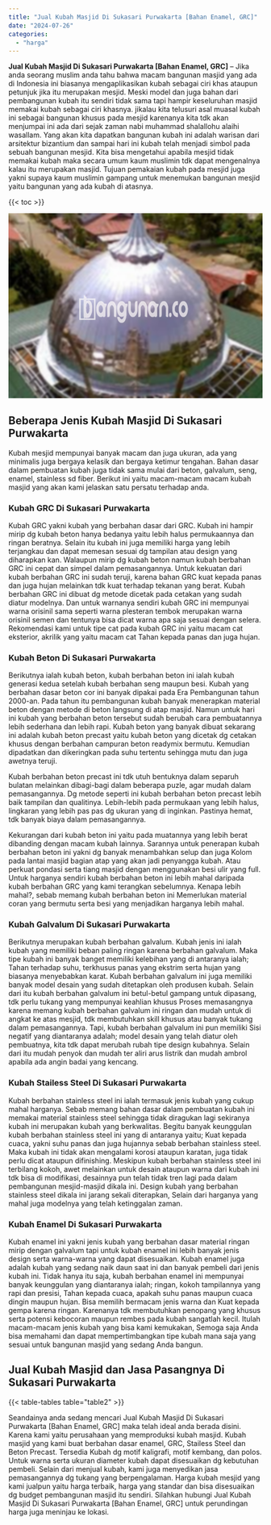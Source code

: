 ```yaml
---
title: "Jual Kubah Masjid Di Sukasari Purwakarta [Bahan Enamel, GRC]"
date: "2024-07-26"
categories: 
  - "harga"
---
```


**Jual Kubah Masjid Di Sukasari Purwakarta \[Bahan Enamel, GRC\]** – Jika anda seorang muslim anda tahu bahwa macam bangunan masjid yang ada di Indonesia ini biasanya mengaplikasikan kubah sebagai ciri khas ataupun petunjuk jika itu merupakan mesjid. Meski model dan juga bahan dari pembangunan kubah itu sendiri tidak sama tapi hampir keseluruhan masjid memakai kubah sebagai ciri khasnya. jikalau kita telusuri asal muasal kubah ini sebagai bangunan khusus pada mesjid karenanya kita tdk akan menjumpai ini ada dari sejak zaman nabi muhammad shalallohu alaihi wasallam. Yang akan kita dapatkan bangunan kubah ini adalah warisan dari arsitektur bizantium dan sampai hari ini kubah telah menjadi simbol pada sebuah bangunan mesjid. Kita bisa mengetahui apabila mesjid tidak memakai kubah maka secara umum kaum muslimin tdk dapat mengenalnya kalau itu merupakan masjid. Tujuan pemakaian kubah pada mesjid juga yakni supaya kaum muslimin gampang untuk menemukan bangunan mesjid yaitu bangunan yang ada kubah di atasnya.

{{< toc >}}

![Jual Kubah Masjid Di Sukasari Purwakarta [Bahan Enamel, GRC]](/images/jual-kubah-masjid-19.png)

## Beberapa Jenis Kubah Masjid Di Sukasari Purwakarta

Kubah mesjid mempunyai banyak macam dan juga ukuran, ada yang minimalis juga bergaya kelasik dan bergaya ketimur tengahan. Bahan dasar dalam pembuatan kubah juga tidak sama mulai dari beton, galvalum, seng, enamel, stainless sd fiber. Berikut ini yaitu macam-macam macam kubah masjid yang akan kami jelaskan satu persatu terhadap anda.

### Kubah GRC Di Sukasari Purwakarta

Kubah GRC yakni kubah yang berbahan dasar dari GRC. Kubah ini hampir mirip dg kubah beton hanya bedanya yaitu lebih halus permukaannya dan ringan beratnya. Selain itu kubah ini juga memiliki harga yang lebih terjangkau dan dapat memesan sesuai dg tampilan atau design yang diharapkan kan. Walaupun mirip dg kubah beton namun kubah berbahan GRC ini cepat dan simpel dalam pemasangannya. Untuk kekuatan dari kubah berbahan GRC ini sudah teruji, karena bahan GRC kuat kepada panas dan juga hujan melainkan tdk kuat terhadap tekanan yang berat. Kubah berbahan GRC ini dibuat dg metode dicetak pada cetakan yang sudah diatur modelnya. Dan untuk warnanya sendiri kubah GRC ini mempunyai warna orisinil sama seperti warna plesteran tembok merupakan warna orisinil semen dan tentunya bisa dicat warna apa saja sesuai dengan selera. Rekomendasi kami untuk tipe cat pada kubah GRC ini yaitu macam cat eksterior, akrilik yang yaitu macam cat Tahan kepada panas dan juga hujan.

### Kubah Beton Di Sukasari Purwakarta

Berikutnya ialah kubah beton, kubah berbahan beton ini ialah kubah generasi kedua setelah kubah berbahan seng maupun besi. Kubah yang berbahan dasar beton cor ini banyak dipakai pada Era Pembangunan tahun 2000-an. Pada tahun itu pembangunan kubah banyak menerapkan material beton dengan metode di beton langsung di atap masjid. Namun untuk hari ini kubah yang berbahan beton tersebut sudah berubah cara pembuatannya lebih sederhana dan lebih rapi. Kubah beton yang banyak dibuat sekarang ini adalah kubah beton precast yaitu kubah beton yang dicetak dg cetakan khusus dengan berbahan campuran beton readymix bermutu. Kemudian dipadatkan dan dikeringkan pada suhu tertentu sehingga mutu dan juga awetnya teruji.

Kubah berbahan beton precast ini tdk utuh bentuknya dalam separuh bulatan melainkan dibagi-bagi dalam beberapa puzle, agar mudah dalam pemasangannya. Dg metode seperti ini kubah berbahan beton precast lebih baik tampilan dan qualitinya. Lebih-lebih pada permukaan yang lebih halus, lingkaran yang lebih pas pas dg ukuran yang di inginkan. Pastinya hemat, tdk banyak biaya dalam pemasangannya.

Kekurangan dari kubah beton ini yaitu pada muatannya yang lebih berat dibanding dengan macam kubah lainnya. Sarannya untuk penerapan kubah berbahan beton ini yakni dg banyak menambahkan selup dan juga Kolom pada lantai masjid bagian atap yang akan jadi penyangga kubah. Atau perkuat pondasi serta tiang masjid dengan menggunakan besi ulir yang full. Untuk harganya sendiri kubah berbahan beton ini lebih mahal daripada kubah berbahan GRC yang kami terangkan sebelumnya. Kenapa lebih mahal?, sebab memang kubah berbahan beton ini Memerlukan material coran yang bermutu serta besi yang menjadikan harganya lebih mahal.

### Kubah Galvalum Di Sukasari Purwakarta

Berikutnya merupakan kubah berbahan galvalum. Kubah jenis ini ialah kubah yang memiliki beban paling ringan karena berbahan galvalum. Maka tipe kubah ini banyak banget memiliki kelebihan yang di antaranya ialah; Tahan terhadap suhu, terkhusus panas yang ekstrim serta hujan yang biasanya menyebabkan karat. Kubah berbahan galvalum ini juga memiliki banyak model desain yang sudah ditetapkan oleh produsen kubah. Selain dari itu kubah berbahan galvalum ini betul-betul gampang untuk dipasang, tdk perlu tukang yang mempunyai keahlian khusus Proses memasangnya karena memang kubah berbahan galvalum ini ringan dan mudah untuk di angkat ke atas mesjid, tdk membutuhkan skill khusus atau banyak tukang dalam pemasangannya. Tapi, kubah berbahan galvalum ini pun memiliki Sisi negatif yang diantaranya adalah; model desain yang telah diatur oleh pembuatnya, kita tdk dapat merubah rubah tipe design kubahnya. Selain dari itu mudah penyok dan mudah ter aliri arus listrik dan mudah ambrol apabila ada angin badai yang kencang.

### Kubah Stailess Steel Di Sukasari Purwakarta

Kubah berbahan stainless steel ini ialah termasuk jenis kubah yang cukup mahal harganya. Sebab memang bahan dasar dalam pembuatan kubah ini memakai material stainless steel sehingga tidak diragukan lagi sekiranya kubah ini merupakan kubah yang berkwalitas. Begitu banyak keunggulan kubah berbahan stainless steel ini yang di antaranya yaitu; Kuat kepada cuaca, yakni suhu panas dan juga hujannya sebab berbahan stainless steel. Maka kubah ini tidak akan mengalami korosi ataupun karatan, juga tidak perlu dicat ataupun difinishing. Meskipun kubah berbahan stainless steel ini terbilang kokoh, awet melainkan untuk desain ataupun warna dari kubah ini tdk bisa di modifikasi, desainnya pun telah tidak tren lagi pada dalam pembangunan mesjid-masjid dikala ini. Design kubah yang berbahan stainless steel dikala ini jarang sekali diterapkan, Selain dari harganya yang mahal juga modelnya yang telah ketinggalan zaman.

### Kubah Enamel Di Sukasari Purwakarta

Kubah enamel ini yakni jenis kubah yang berbahan dasar material ringan mirip dengan galvalum tapi untuk kubah enamel ini lebih banyak jenis design serta warna-warna yang dapat disesuaikan. Kubah enamel juga adalah kubah yang sedang naik daun saat ini dan banyak pembeli dari jenis kubah ini. Tidak hanya itu saja, kubah berbahan enamel ini mempunyai banyak keunggulan yang diantaranya ialah; ringan, kokoh tampilannya yang rapi dan presisi, Tahan kepada cuaca, apakah suhu panas maupun cuaca dingin maupun hujan. Bisa memilih bermacam jenis warna dan Kuat kepada gempa karena ringan. Karenanya tdk membutuhkan penopang yang khusus serta potensi kebocoran maupun rembes pada kubah sangatlah kecil. Itulah macam-macam jenis kubah yang bisa kami kemukakan, Semoga saja Anda bisa memahami dan dapat mempertimbangkan tipe kubah mana saja yang sesuai untuk bangunan masjid yang sedang Anda bangun.

## Jual Kubah Masjid dan Jasa Pasangnya Di Sukasari Purwakarta

{{< table-tables table="table2" >}}

Seandainya anda sedang mencari Jual Kubah Masjid Di Sukasari Purwakarta \[Bahan Enamel, GRC\] maka telah ideal anda berada disini. Karena kami yaitu perusahaan yang memproduksi kubah masjid. Kubah masjid yang kami buat berbahan dasar enamel, GRC, Stailess Steel dan Beton Precast. Tersedia Kubah dg motif kaligrafi, motif kembang, dan polos. Untuk warna serta ukuran diameter kubah dapat disesuaikan dg kebutuhan pembeli. Selain dari menjual kubah, kami juga menyedikan jasa pemasangannya dg tukang yang berpengalaman. Harga kubah mesjid yang kami jualpun yaitu harga terbaik, harga yang standar dan bisa disesuaikan dg budget pembangunan masjid itu sendiri. Silahkan hubungi Jual Kubah Masjid Di Sukasari Purwakarta \[Bahan Enamel, GRC\] untuk perundingan harga juga meninjau ke lokasi.
